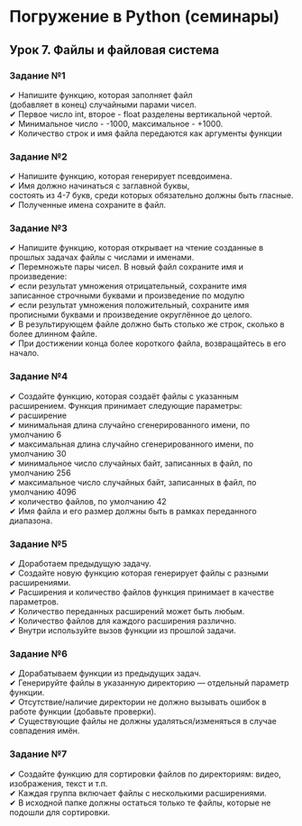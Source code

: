 # Погружение в Python (семинары)
## Урок 7. Файлы и файловая система
### Задание №1
✔ Напишите функцию, которая заполняет файл \
(добавляет в конец) случайными парами чисел. \
✔ Первое число int, второе - float разделены вертикальной чертой.\
✔ Минимальное число - -1000, максимальное - +1000.\
✔ Количество строк и имя файла передаются как аргументы функции 
### Задание №2
✔ Напишите функцию, которая генерирует
псевдоимена.\
✔ Имя должно начинаться с заглавной буквы,\
состоять из 4-7 букв, среди которых
обязательно должны быть гласные.\
✔ Полученные имена сохраните в файл.
### Задание №3
✔ Напишите функцию, которая открывает на чтение созданные
в прошлых задачах файлы с числами и именами.\
✔ Перемножьте пары чисел. В новый файл сохраните
имя и произведение:\
✔ если результат умножения отрицательный, сохраните имя
записанное строчными буквами и произведение по модулю\
✔ если результат умножения положительный, сохраните имя
прописными буквами и произведение округлённое до целого.\
✔ В результирующем файле должно быть столько же строк,
сколько в более длинном файле.\
✔ При достижении конца более короткого файла,
возвращайтесь в его начало.
### Задание №4
✔ Создайте функцию, которая создаёт файлы с указанным расширением.
Функция принимает следующие параметры:\
✔ расширение\
✔ минимальная длина случайно сгенерированного имени, по умолчанию 6\
✔ максимальная длина случайно сгенерированного имени, по умолчанию 30\
✔ минимальное число случайных байт, записанных в файл, по умолчанию 256\
✔ максимальное число случайных байт, записанных в файл, по умолчанию 4096\
✔ количество файлов, по умолчанию 42\
✔ Имя файла и его размер должны быть в рамках переданного диапазона.
### Задание №5
✔ Доработаем предыдущую задачу.\
✔ Создайте новую функцию которая генерирует файлы с разными расширениями.\
✔ Расширения и количество файлов функция принимает в качестве параметров.\
✔ Количество переданных расширений может быть любым.\
✔ Количество файлов для каждого расширения различно.\
✔ Внутри используйте вызов функции из прошлой задачи.
### Задание №6
✔ Дорабатываем функции из предыдущих задач.\
✔ Генерируйте файлы в указанную директорию — отдельный параметр функции.\
✔ Отсутствие/наличие директории не должно вызывать ошибок в работе функции
(добавьте проверки).\
✔ Существующие файлы не должны удаляться/изменяться в случае совпадения имён.
### Задание №7
✔ Создайте функцию для сортировки файлов по директориям: видео, изображения, текст и т.п.\
✔ Каждая группа включает файлы с несколькими расширениями.\
✔ В исходной папке должны остаться только те файлы, которые не подошли для сортировки.